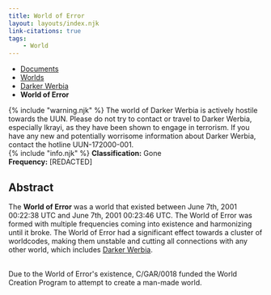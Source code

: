 ```yaml
---
title: World of Error
layout: layouts/index.njk
link-citations: true
tags:
    - World
---
```

<nav class="text-sm breadcrumbs pb-5">
    <ul>
        <li><a href="/docs">Documents</a></li>
        <li><a href="/docs/world">Worlds</a></li>
        <li><a href="/docs/world/dwerbia">Darker Werbia</a></li>
        <li><b>World of Error</b></li>
    </ul>
</nav>

<div class="grid gap-4">
<div class="alert alert-error shadow-lg">
    <div>
        {% include "warning.njk" %}
        <span>
        The world of Darker Werbia is actively hostile towards the UUN. Please do not try to contact or travel to Darker Werbia, especially Ikrayi, as they have been shown to engage in terrorism. If you have any new and potentially worrisome information about Darker Werbia, contact the hotline UUN-172000-001.
        </span>
    </div>
</div>

<div class="alert shadow-lg">
    <div>
        {% include "info.njk" %}
        <span>
        <b>Classification:</b> <span class="text-slate-500">Gone</span><br>
        <b>Frequency:</b> [REDACTED]
        </span>
    </div>
</div>
</div>

## Abstract

The **World of Error** was a world that existed between June 7th, 2001 00:22:38 UTC and June 7th, 2001 00:23:46 UTC. The World of Error was formed with multiple frequencies coming into existence and harmonizing until it broke. The World of Error had a significant effect towards a cluster of worldcodes, making them unstable and cutting all connections with any other world, which includes <a href="/docs/world/dwerbia">Darker Werbia</a>.<br><br>

Due to the World of Error's existence, C/GAR/0018 funded the World Creation Program to attempt to create a man-made world.